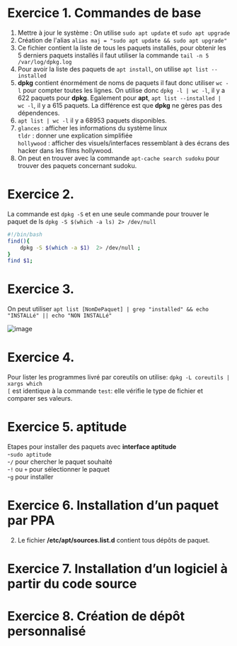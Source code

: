 # Exercice 1. Commandes de base

1. Mettre à jour le système : On utilise `sudo apt update` et `sudo apt upgrade`
2. Création de l'alias `alias maj = "sudo apt update && sudo apt upgrade"`
3. Ce fichier contient la liste de tous les paquets installés, pour obtenir les 5 derniers paquets installés il faut utiliser la commande `tail -n 5 /var/log/dpkg.log`
4. Pour avoir la liste des paquets de `apt install`, on utilise `apt list --installed`
5. **dpkg** contient énormément de noms de paquets il faut donc utiliser `wc -l` pour compter toutes les lignes. On utilise donc `dpkg -l | wc -l`, il y a 622 paquets pour **dpkg**. Egalement pour **apt**, `apt list --installed | wc -l`, il y a 615 paquets. La différence est que **dpkg** ne gères pas des dépendences.
6. `apt list | wc -l` il y a 68953 paquets disponibles.
7.  `glances` : afficher les informations du système linux  
    `tldr` : donner une explication simplifiée   
    `hollywood` : afficher des visuels/interfaces ressemblant à des écrans des hacker dans les films hollywood.   
8. On peut en trouver avec la commande `apt-cache search sudoku` pour trouver des paquets concernant sudoku.

# Exercice 2.
La commande est `dpkg -S` et en une seule commande pour trouver le paquet de ls `dpkg -S $(which -a ls) 2> /dev/null`
```bash
#!/bin/bash
find(){
    dpkg -S $(which -a $1)  2> /dev/null ;
}
find $1;
```
# Exercice 3.
On peut utiliser `apt list [NomDePaquet] | grep "installed" && echo "INSTALLé" || echo "NON INSTALLé"`

![image](https://user-images.githubusercontent.com/97104312/192953938-a9cb4af4-e1a7-4169-8380-78fe79b8d4b2.png)

# Exercice 4.
Pour lister les programmes livré par coreutils on utilise: `dpkg -L coreutils | xargs which`  
`[` est identique à la commande `test`: elle vérifie le type de fichier et comparer ses valeurs. 
# Exercice 5. aptitude
Etapes pour installer des paquets avec **interface aptitude**  
    -`sudo aptitude`  
    -`/` pour chercher le paquet souhaité  
    -`!` ou `+` pour sélectionner le paquet  
    -`g` pour installer  

# Exercice 6. Installation d’un paquet par PPA
2. Le fichier **/etc/apt/sources.list.d** contient tous dépôts de paquet.

# Exercice 7. Installation d’un logiciel à partir du code source


# Exercice 8. Création de dépôt personnalisé
